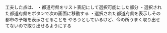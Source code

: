 工夫した点は、
・都道府県をリスト表記にして選択可能にした部分
・選択された都道府県をボタンで次の画面に移動する
・選択された都道府県を表示しその都市の予報を表示させることを
やろうとしているけど、今の所うまく取り出せてないので取り出せるようにする

